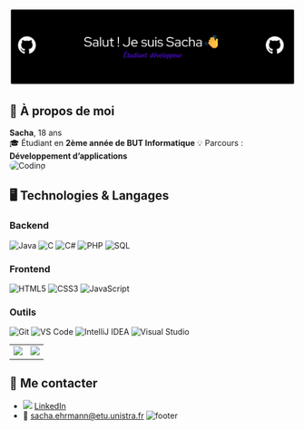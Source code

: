 ![Header](./github-header-banner.png)
      
## 👋 À propos de moi  

**Sacha**, 18 ans  
🎓 Étudiant en **2ème année de BUT Informatique** 💡 Parcours : **Développement d’applications** <br>
<img src="https://user-images.githubusercontent.com/74038190/225813708-98b745f2-7d22-48cf-9150-083f1b00d6c9.gif" alt="Coding" width=400 style="border-radius: 10px;">

## 🖥️ Technologies & Langages

### Backend
![Java](https://img.shields.io/badge/Java-%23ED8B00.svg?style=for-the-badge&logo=openjdk&logoColor=white) ![C](https://img.shields.io/badge/C-%2300599C.svg?style=for-the-badge&logo=c&logoColor=white) ![C#](https://img.shields.io/badge/C%23-%23239120.svg?style=for-the-badge&logo=csharp&logoColor=white) ![PHP](https://img.shields.io/badge/PHP-%23777BB4.svg?style=for-the-badge&logo=php&logoColor=white) ![SQL](https://img.shields.io/badge/SQL-%234479A1.svg?style=for-the-badge&logo=postgresql&logoColor=white)

### Frontend
![HTML5](https://img.shields.io/badge/HTML5-%23E34F26.svg?style=for-the-badge&logo=html5&logoColor=white) ![CSS3](https://img.shields.io/badge/CSS3-%231572B6.svg?style=for-the-badge&logo=css3&logoColor=white) ![JavaScript](https://img.shields.io/badge/JavaScript-%23323330.svg?style=for-the-badge&logo=javascript&logoColor=%23F7DF1E)

### Outils
![Git](https://img.shields.io/badge/Git-%23F05033.svg?style=for-the-badge&logo=git&logoColor=white) ![VS Code](https://img.shields.io/badge/VS%20Code-0078d4.svg?style=for-the-badge&logo=visual-studio-code&logoColor=white) ![IntelliJ IDEA](https://img.shields.io/badge/IntelliJIDEA-000000.svg?style=for-the-badge&logo=intellij-idea&logoColor=white) ![Visual Studio](https://img.shields.io/badge/Visual%20Studio-5C2D91.svg?style=for-the-badge&logo=visual-studio&logoColor=white)

<table>
  <tr>
    <td>
      <img src="https://github-readme-stats.vercel.app/api/top-langs/?username=SachaEHRMANN&layout=compact&theme=radical" />
    </td>
    <td>
      <img src="https://github-readme-stats.vercel.app/api?username=SachaEHRMANN&show_icons=true&count_private=true&hide=prs,issues&theme=radical" />
    </td>
  </tr>
</table>

## 🔗 Me contacter

- <img src="https://cdn.jsdelivr.net/gh/devicons/devicon/icons/linkedin/linkedin-original.svg" width="20"/> [LinkedIn](www.linkedin.com/in/sacha-ehrmann)
- 📧 sacha.ehrmann@etu.unistra.fr
![footer](https://capsule-render.vercel.app/api?type=waving&color=0:0f2027,100:2c5364&height=120&section=footer)
